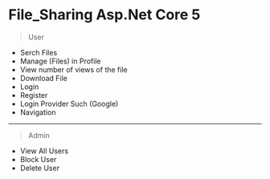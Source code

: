 # File_Sharing Asp.Net Core 5

> User
  - Serch Files
  - Manage (Files) in Profile
  - View number of views of the file
  - Download File
  - Login
  - Register
  - Login Provider Such (Google)
  - Navigation
 ---
 > Admin
  - View All Users
  - Block User
  - Delete User
